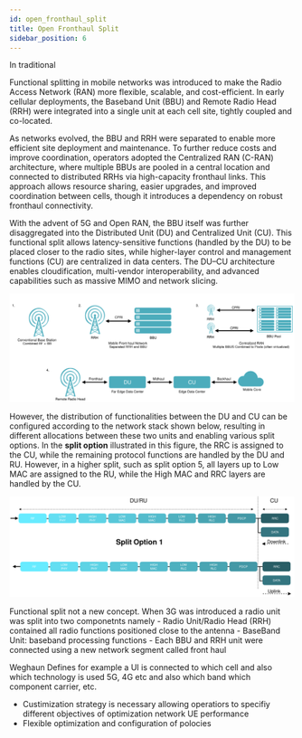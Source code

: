 ```yaml
---
id: open_fronthaul_split
title: Open Fronthaul Split
sidebar_position: 6
---
```


In traditional 

Functional splitting in mobile networks was introduced to make the Radio Access Network (RAN) more flexible, scalable, and cost-efficient. In early cellular deployments, the Baseband Unit (BBU) and Remote Radio Head (RRH) were integrated into a single unit at each cell site, tightly coupled and co-located.

As networks evolved, the BBU and RRH were separated to enable more efficient site deployment and maintenance. To further reduce costs and improve coordination, operators adopted the Centralized RAN (C-RAN) architecture, where multiple BBUs are pooled in a central location and connected to distributed RRHs via high-capacity fronthaul links. This approach allows resource sharing, easier upgrades, and improved coordination between cells, though it introduces a dependency on robust fronthaul connectivity.

With the advent of 5G and Open RAN, the BBU itself was further disaggregated into the Distributed Unit (DU) and Centralized Unit (CU). This functional split allows latency-sensitive functions (handled by the DU) to be placed closer to the radio sites, while higher-layer control and management functions (CU) are centralized in data centers. The DU–CU architecture enables cloudification, multi-vendor interoperability, and advanced capabilities such as massive MIMO and network slicing.

![split_options](/img/split_history.svg)

However, the distribution of functionalities between the DU and CU can be configured according to the network stack shown below, resulting in different allocations between these two units and enabling various split options. In the **split option** illustrated in this figure, the RRC is assigned to the CU, while the remaining protocol functions are handled by the DU and RU. However, in a higher split, such as split option 5, all layers up to Low MAC are assigned to the RU, while the High MAC and RRC layers are handled by the CU.

![split_options](/img/split_option1.svg)



Functional split not a new concept. When 3G was introduced a radio unit was split into two componetnts namely 
    - Radio Unit/Radio Head (RRH) contained all radio functions positioned close to the antenna
    - BaseBand Unit: baseband processing functions
    - Each BBU and RRH unit were connected using a new network segment called front haul




Weghaun
Defines for example a UI is connected to which cell and also which technology is used 5G, 4G etc and also which band which component carrier, etc. 

- Custimization strategy is necessary allowing operatiors to specifiy different objectives of optimization network UE performance
- Flexible optimization and configuration of polocies 
